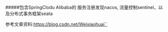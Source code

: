 

#####包含SpringClodu Alibaba的 服务注册发现nacos, 流量控制sentinel，以及分布式事务框架seata

参考文章资料:https://blog.csdn.net/Weixiaohuai``
